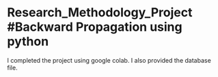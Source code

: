 # Research_Methodology_Project #Backward Propagation using python
I completed the project using google colab.
I also provided the database file. 
